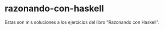 # razonando-con-haskell
Estas son mis soluciones a los ejercicios del libro "Razonando con Haskell".
